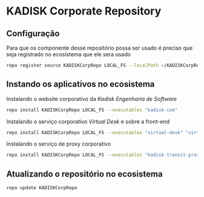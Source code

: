 # KADISK Corporate Repository

## Configuração
Para que os componente desse repositório possa ser usado é preciso que seja registrado no ecosistema que ele sera usado
 ```bash
repo register source KADISKCorpRepo LOCAL_FS --localPath ~/KADISKCorpRepo
 ```


## Instando os aplicativos no ecosistema
Instalando o website corporativo da *Kadisk Engenharia de Software*
```bash
repo install KADISKCorpRepo LOCAL_FS --executables "kadisk-com"
```

Instalando o serviço corporativo *Virtual Desk* e sobre a front-end
```bash
repo install KADISKCorpRepo LOCAL_FS --executables "virtual-desk" "virtual-desk-gui"
```

Instalando o serviço de proxy corporativo
```bash
repo install KADISKCorpRepo LOCAL_FS --executables "kadisk-transit-proxy" "kadisk-domain-router-proxy"
```

## Atualizando o repositório no ecosistema

```bash
repo update KADISKCorpRepo
```